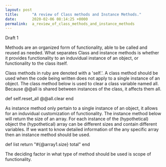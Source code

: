 ```yaml
---
layout: post
title:      "A review of Class methods and Instance Methods."
date:       2020-02-06 08:14:25 +0000
permalink:  a_review_of_class_methods_and_instance_methods
---
```


Draft 1

Methods are an organized form of functionality, able to be called and reused as needed. What separates Class and instance methods is whether it provides functionality to an induvidual instance of an object, or functionality to the class itself.

Class methods in ruby are denoted with a 'self.'. A class method should be used when the code being written does not apply to a single instance of an object. The class method below is used to clear a class variable named all. Because @@all is shared between instances of the class, it affects them all. 

def self.reset_all
      @@all.clear
end

As instance method only pertain to a single instance of an object, it allows for an induvidual customization of functionality. The instance method below will return the size of an array. For each instance of the (hypothetical) object the (hypothetical) array can be different sizes and contain different variables. If we want to know detailed information of the any specific array then an instance method should be used.

def list
    return "#{@array1.size} total"
end
		
The deciding factor in what type of method should be used is scope of functionality.
